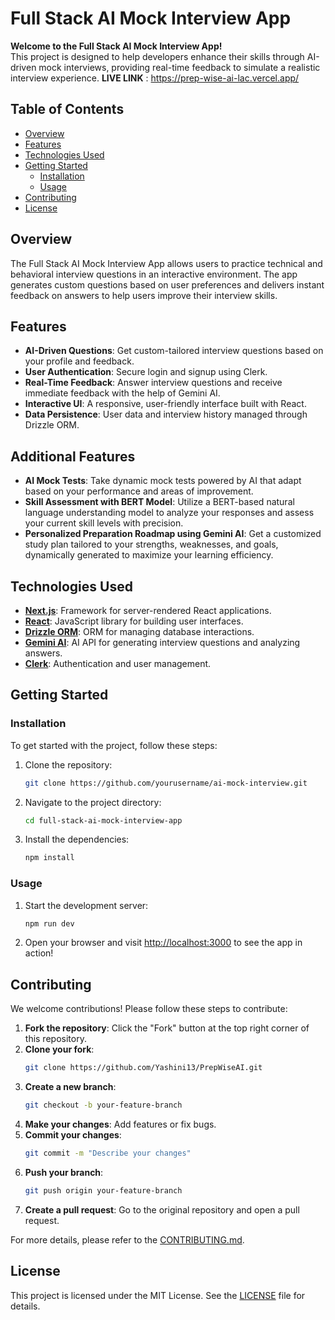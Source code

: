 
# Full Stack AI Mock Interview App

**Welcome to the Full Stack AI Mock Interview App!**  
This project is designed to help developers enhance their skills through AI-driven mock interviews, providing real-time feedback to simulate a realistic interview experience.
**LIVE LINK** : https://prep-wise-ai-lac.vercel.app/

## Table of Contents
- [Overview](#overview)
- [Features](#features)
- [Technologies Used](#technologies-used)
- [Getting Started](#getting-started)
  - [Installation](#installation)
  - [Usage](#usage)
- [Contributing](#contributing)
- [License](#license)

## Overview
The Full Stack AI Mock Interview App allows users to practice technical and behavioral interview questions in an interactive environment. The app generates custom questions based on user preferences and delivers instant feedback on answers to help users improve their interview skills.

## Features
- **AI-Driven Questions**: Get custom-tailored interview questions based on your profile and feedback.
- **User Authentication**: Secure login and signup using Clerk.
- **Real-Time Feedback**: Answer interview questions and receive immediate feedback with the help of Gemini AI.
- **Interactive UI**: A responsive, user-friendly interface built with React.
- **Data Persistence**: User data and interview history managed through Drizzle ORM.
## Additional Features
- **AI Mock Tests**: Take dynamic mock tests powered by AI that adapt based on your performance and areas of improvement.
- **Skill Assessment with BERT Model**: Utilize a BERT-based natural language understanding model to analyze your responses and assess your current skill levels with precision.
- **Personalized Preparation Roadmap using Gemini AI**: Get a customized study plan tailored to your strengths, weaknesses, and goals, dynamically generated to maximize your learning efficiency.

## Technologies Used
- **[Next.js](https://nextjs.org/)**: Framework for server-rendered React applications.
- **[React](https://reactjs.org/)**: JavaScript library for building user interfaces.
- **[Drizzle ORM](https://drizzle.team/)**: ORM for managing database interactions.
- **[Gemini AI](https://gemini.ai/)**: AI API for generating interview questions and analyzing answers.
- **[Clerk](https://clerk.dev/)**: Authentication and user management.

## Getting Started

### Installation
To get started with the project, follow these steps:

1. Clone the repository:
   ```bash
   git clone https://github.com/yourusername/ai-mock-interview.git
   ```

2. Navigate to the project directory:
   ```bash
   cd full-stack-ai-mock-interview-app
   ```

3. Install the dependencies:
   ```bash
   npm install
   ```

### Usage
1. Start the development server:
   ```bash
   npm run dev
   ```

2. Open your browser and visit [http://localhost:3000](http://localhost:3000) to see the app in action!

## Contributing
We welcome contributions! Please follow these steps to contribute:

1. **Fork the repository**: Click the "Fork" button at the top right corner of this repository.
2. **Clone your fork**:
   ```bash
   git clone https://github.com/Yashini13/PrepWiseAI.git
   ```
3. **Create a new branch**:
   ```bash
   git checkout -b your-feature-branch
   ```
4. **Make your changes**: Add features or fix bugs.
5. **Commit your changes**:
   ```bash
   git commit -m "Describe your changes"
   ```
6. **Push your branch**:
   ```bash
   git push origin your-feature-branch
   ```
7. **Create a pull request**: Go to the original repository and open a pull request.

For more details, please refer to the [CONTRIBUTING.md](CONTRIBUTING.md).

## License
This project is licensed under the MIT License. See the [LICENSE](LICENSE) file for details.



